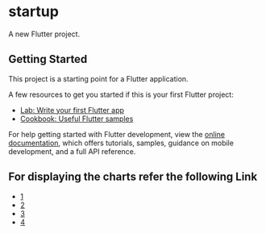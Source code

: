 # startup

A new Flutter project.

## Getting Started

This project is a starting point for a Flutter application.

A few resources to get you started if this is your first Flutter project:

- [Lab: Write your first Flutter app](https://docs.flutter.dev/get-started/codelab)
- [Cookbook: Useful Flutter samples](https://docs.flutter.dev/cookbook)

For help getting started with Flutter development, view the
[online documentation](https://docs.flutter.dev/), which offers tutorials,
samples, guidance on mobile development, and a full API reference.

## For displaying the charts refer the following Link
- [1](https://medium.com/flutter-community/displaying-a-list-of-charts-in-flutter-63d7437d0fad)
- [2](https://www.syncfusion.com/blogs/post/updating-live-data-in-flutter-charts.aspx)
- [3](https://www.youtube.com/watch?v=HGkbPrTSndM)
- [4](https://www.syncfusion.com/blogs/post/introducing-data-viz-widgets-for-flutter.aspx)